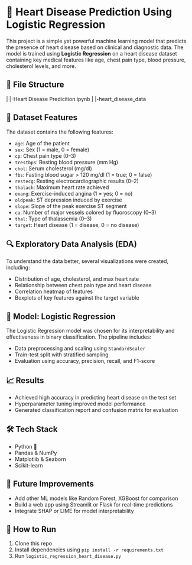 
# 💓 Heart Disease Prediction Using Logistic Regression

This project is a simple yet powerful machine learning model that predicts the presence of heart disease based on clinical and diagnostic data. The model is trained using **Logistic Regression** on a heart disease dataset containing key medical features like age, chest pain type, blood pressure, cholesterol levels, and more.

## 📁 File Structure
|
|-Heart Disease Predicition.ipynb
|
|-heart_disease_data


## 📁 Dataset Features

The dataset contains the following features:

- `age`: Age of the patient
- `sex`: Sex (1 = male, 0 = female)
- `cp`: Chest pain type (0–3)
- `trestbps`: Resting blood pressure (mm Hg)
- `chol`: Serum cholesterol (mg/dl)
- `fbs`: Fasting blood sugar > 120 mg/dl (1 = true; 0 = false)
- `restecg`: Resting electrocardiographic results (0–2)
- `thalach`: Maximum heart rate achieved
- `exang`: Exercise-induced angina (1 = yes; 0 = no)
- `oldpeak`: ST depression induced by exercise
- `slope`: Slope of the peak exercise ST segment
- `ca`: Number of major vessels colored by fluoroscopy (0–3)
- `thal`: Type of thalassemia (0–3)
- `target`: Heart disease (1 = disease, 0 = no disease)

## 🔍 Exploratory Data Analysis (EDA)

To understand the data better, several visualizations were created, including:

- Distribution of age, cholesterol, and max heart rate
- Relationship between chest pain type and heart disease
- Correlation heatmap of features
- Boxplots of key features against the target variable

## 🧠 Model: Logistic Regression

The Logistic Regression model was chosen for its interpretability and effectiveness in binary classification. The pipeline includes:

- Data preprocessing and scaling using `StandardScaler`
- Train-test split with stratified sampling
- Evaluation using accuracy, precision, recall, and F1-score

## 📈 Results

- Achieved high accuracy in predicting heart disease on the test set
- Hyperparameter tuning improved model performance
- Generated classification report and confusion matrix for evaluation

## 🛠 Tech Stack

- Python 🐍
- Pandas & NumPy
- Matplotlib & Seaborn
- Scikit-learn

## 🚀 Future Improvements

- Add other ML models like Random Forest, XGBoost for comparison
- Build a web app using Streamlit or Flask for real-time predictions
- Integrate SHAP or LIME for model interpretability

## 📌 How to Run

1. Clone this repo
2. Install dependencies using `pip install -r requirements.txt`
3. Run `logistic_regression_heart_disease.py`
